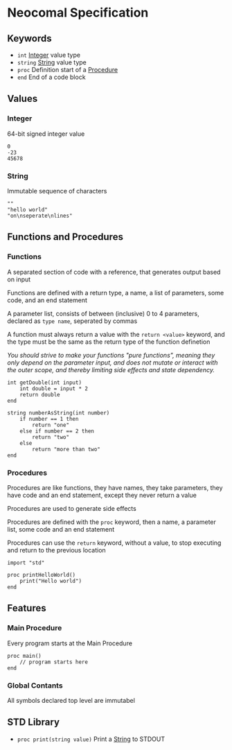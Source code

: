 
# Neocomal Specification

## Keywords

- `int` [Integer]() value type
- `string` [String]() value type
- `proc` Definition start of a [Procedure]()
- `end` End of a code block

## Values

### Integer

64-bit signed integer value

```
0
-23
45678
```

### String

Immutable sequence of characters

```
""
"hello world"
"on\nseperate\nlines"
```

## Functions and Procedures

### Functions

A separated section of code with a reference, that generates output based on input

Functions are defined with a return type, a name, a list of parameters, some code, and an end statement

A parameter list, consists of between (inclusive) 0 to 4 parameters, declared as `type name`, seperated by commas

A function must always return a value with the `return <value>` keyword, and the type must be the same as the return type of the function definetion

*You should strive to make your functions "pure functions", meaning they only depend on the parameter input, and does not mutate or interact with the outer scope, and thereby limiting side effects and state dependency.*

```
int getDouble(int input)
    int double = input * 2
    return double
end

string numberAsString(int number)
    if number == 1 then
        return "one"
    else if number == 2 then
        return "two"
    else
        return "more than two"
end
```

### Procedures

Procedures are like functions, they have names, they take parameters, they have code and an end statement, except they never return a value

Procedures are used to generate side effects

Procedures are defined with the `proc` keyword, then a name, a parameter list, some code and an end statement

Procedures can use the `return` keyword, without a value, to stop executing and return to the previous location

```
import "std"

proc printHelloWorld()
    print("Hello world")
end
```

### 

## Features

### Main Procedure

Every program starts at the Main Procedure

```
proc main()
    // program starts here
end
```

### Global Contants

All symbols declared top level are immutabel

## STD Library

- `proc print(string value)` Print a [String]() to STDOUT


